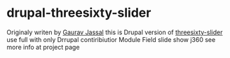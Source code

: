 drupal-threesixty-slider
========================
Originaly writen by <a href="https://github.com/creativeaura">Gaurav Jassal</a>
this is Drupal version of <a href="https://github.com/creativeaura/threesixty-slider">threesixty-slider</a> use full with only Drrupal contiribiutior Module Field slide show j360
see more info at project page 
